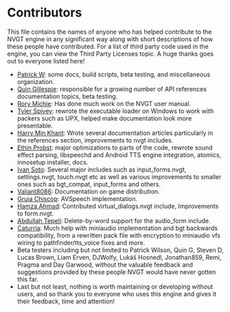 # Contributors
This file contains the names of anyone who has helped contribute to the NVGT engine in any significant way along with short descriptions of how these people have contributed. For a list of third party code used in the engine, you can view the Third Party Licenses topic. A huge thanks goes out to everyone listed here!

* [Patrick W](https://github.com/braillescreen): some docs, build scripts, beta testing, and miscellaneous organization.
* [Quin Gillespie](https://github.com/trypsynth): responsible for a growing number of API references documentation topics, beta testing.
* [Rory Michie](https://github.com/RoryMichie): Has done much work on the NVGT user manual.
* [Tyler Spivey](https://github.com/tspivey): rewrote the executable loader on Windows to work with packers such as UPX, helped make documentation look more presentable.
* [Harry Min Khant](https://github.com/harrymkt): Wrote several documentation articles particularly in the references section, improvements to nvgt includes.
* [Ethin Probst](https://github.com/ethindp): major optimizations to parts of the code, rewrote sound effect parsing, libspeechd and Android TTS engine integration, atomics, innosetup installer, docs.
* [Ivan Soto](https://github.com/ivansoto0): Several major includes such as input_forms.nvgt, settings.nvgt, touch.nvgt etc as well as various improvements to smaller ones such as bgt_compat, input_forms and others.
* [Valiant8086](https://github.com/valiant8086): Documentation on game distribution.
* [Gruia Chiscop](https://github.com/GruiaChiscop): AVSpeech implementation.
* [Hamza Ahmad](https://github.com/literary-programmer): Contributed virtual_dialogs.nvgt include, Improvements to form.nvgt.
* [Abdullah Tepeli](https://github.com/colonel-official): Delete-by-word support for the audio_form include.
* [Caturria](https://github.com/caturria): Much help with miniaudio implementation and bgt backwards compatibility, from a rewritten pack file with encryption to miniaudio vfs wiring to pathfinder/tts_voice fixes and more.
* Beta testers including but not limited to Patrick Wilson, Quin G, Steven D, Lucas Brown, Liam Erven, DJWolfy, Lukáš Hosnedl, Jonathan859, Remi, Pragma and Day Garwood, without the valuable feedback and suggestions provided by these people NVGT would have never gotten this far.
* Last but not least, nothing is worth maintaining or developing without users, and so thank you to everyone who uses this engine and gives it their feedback, time and attention!
